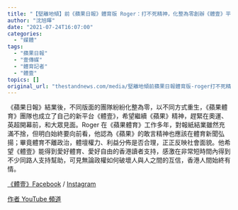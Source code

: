 ```yaml
---
title: "【堅離地傾】前《蘋果日報》體育版 Roger：打不死精神，化整為零創辦《體壹》平台"
author: "沈旭暉"
date: "2021-07-24T16:07:00"
categories:
  - "媒體"
tags:
  - "蘋果日報"
  - "壹傳媒"
  - "體育記者"
  - "體壹"
topics: []
original_url: "thestandnews.com/media/堅離地傾前蘋果日報體育版-roger打不死精神化整為零創辦體壹平台"
---
```

《蘋果日報》結業後，不同版面的團隊紛紛化整為零，以不同方式重生，《蘋果體育》團隊也成立了自己的新平台《體壹》，希望繼續《蘋果》精神，趕緊在奧運、英超開幕前，和大眾見面。Roger 在《蘋果體育》工作多年，對報紙結業雖然充滿不捨，但明白始終要向前看，他認為《蘋果》的敢言精神也應該在體育新聞弘揚；畢竟體育不離政治，體壇權力、利益分佈是否合理，正正反映社會面貌。他希望《體壹》能得到愛好體育、愛好自由的香港讀者支持，感激在非常短時間內得到不少同路人支持幫助，可見無論政權如何破壞人與人之間的互信，香港人間始終有情。

[《體壹》Facebook](http://web.archive.org/web/20211229135732/https://www.facebook.com/sportsone.hk) / [Instagram](http://web.archive.org/web/20211229135732/https://www.instagram.com/sportsone.hk/)

[作者 YouTube 頻道](http://web.archive.org/web/20211229135732/https://youtu.be/KAolG-tzab8)